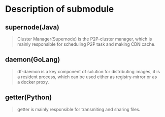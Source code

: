 # Description of submodule

## supernode(Java)
> Cluster Manager(Supernode) is the P2P-cluster manager, which is mainly responsible for scheduling P2P task and making CDN cache.

## daemon(GoLang)
> df-daemon is a key component of solution for distributing images,
 it is a resident process, which can be used either as registry-mirror or as a docker proxy.

## getter(Python)

> getter is mainly responsible for transmiting and sharing files.